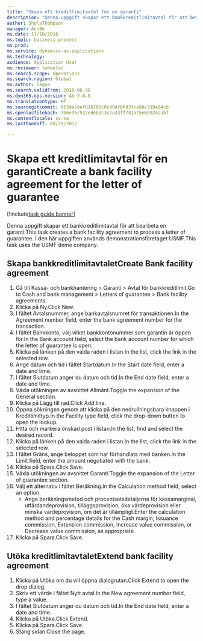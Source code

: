 ```yaml
--- 
title: "Skapa ett kreditlimitavtal för en garanti"
description: "Denna uppgift skapar ett bankkreditlimitavtal för att bearbeta en garanti."
author: ShylaThompson
manager: AnnBe
ms.date: 11/10/2016
ms.topic: business-process
ms.prod: 
ms.service: dynamics-ax-applications
ms.technology: 
audience: Application User
ms.reviewer: twheeloc
ms.search.scope: Operations
ms.search.region: Global
ms.author: leguo
ms.search.validFrom: 2016-06-30
ms.dyn365.ops.version: AX 7.0.0
ms.translationtype: HT
ms.sourcegitcommit: 663da58ef01b705c0c984fbfd3fce8bc31be04c6
ms.openlocfilehash: 7b6e35c922edeb3c3c7a33ff741a25e699242abf
ms.contentlocale: sv-se
ms.lasthandoff: 08/29/2017

---
```

# <a name="create-a-bank-facility-agreement-for-the-letter-of-guarantee"></a><span data-ttu-id="cab9a-103">Skapa ett kreditlimitavtal för en garanti</span><span class="sxs-lookup"><span data-stu-id="cab9a-103">Create a bank facility agreement for the letter of guarantee</span></span>

[!include[task guide banner](../../includes/task-guide-banner.md)]

<span data-ttu-id="cab9a-104">Denna uppgift skapar ett bankkreditlimitavtal för att bearbeta en garanti.</span><span class="sxs-lookup"><span data-stu-id="cab9a-104">This task creates a bank facility agreement to process a letter of guarantee.</span></span> <span data-ttu-id="cab9a-105">I den här uppgiften används demonstrationsföretaget USMF.</span><span class="sxs-lookup"><span data-stu-id="cab9a-105">This task uses the USMF demo company.</span></span> 


## <a name="create-bank-facility-agreement"></a><span data-ttu-id="cab9a-106">Skapa bankkreditlimitavtalet</span><span class="sxs-lookup"><span data-stu-id="cab9a-106">Create Bank facility agreement</span></span>
1. <span data-ttu-id="cab9a-107">Gå till Kassa- och bankhantering > Garanti > Avtal för bankkreditlimit.</span><span class="sxs-lookup"><span data-stu-id="cab9a-107">Go to Cash and bank management > Letters of guarantee > Bank facility agreements.</span></span>
2. <span data-ttu-id="cab9a-108">Klicka på Ny.</span><span class="sxs-lookup"><span data-stu-id="cab9a-108">Click New.</span></span>
3. <span data-ttu-id="cab9a-109">I fältet Avtalsnummer, ange bankavtalsnumret för transaktionen.</span><span class="sxs-lookup"><span data-stu-id="cab9a-109">In the Agreement number field, enter the bank agreement number for the transaction.</span></span>
4. <span data-ttu-id="cab9a-110">I fältet Bankkonto, välj vilket bankkontonummer som garantin är öppen för.</span><span class="sxs-lookup"><span data-stu-id="cab9a-110">In the Bank account field, select the bank account number for which the letter of guarantee is open.</span></span> 
5. <span data-ttu-id="cab9a-111">Klicka på länken på den valda raden i listan.</span><span class="sxs-lookup"><span data-stu-id="cab9a-111">In the list, click the link in the selected row.</span></span>
6. <span data-ttu-id="cab9a-112">Ange datum och tid i fältet Startdatum.</span><span class="sxs-lookup"><span data-stu-id="cab9a-112">In the Start date field, enter a date and time.</span></span>
7. <span data-ttu-id="cab9a-113">I fältet Slutdatum anger du datum och tid.</span><span class="sxs-lookup"><span data-stu-id="cab9a-113">In the End date field, enter a date and time.</span></span>
8. <span data-ttu-id="cab9a-114">Växla utökningen av avsnittet Allmänt.</span><span class="sxs-lookup"><span data-stu-id="cab9a-114">Toggle the expansion of the General section.</span></span>
9. <span data-ttu-id="cab9a-115">Klicka på Lägg till rad.</span><span class="sxs-lookup"><span data-stu-id="cab9a-115">Click Add line.</span></span>
10. <span data-ttu-id="cab9a-116">Öppna sökningen genom att klicka på den nedrullningsbara knappen i Kreditlimittyp.</span><span class="sxs-lookup"><span data-stu-id="cab9a-116">In the Facility type field, click the drop-down button to open the lookup.</span></span>
11. <span data-ttu-id="cab9a-117">Hitta och markera önskad post i listan.</span><span class="sxs-lookup"><span data-stu-id="cab9a-117">In the list, find and select the desired record.</span></span>
12. <span data-ttu-id="cab9a-118">Klicka på länken på den valda raden i listan.</span><span class="sxs-lookup"><span data-stu-id="cab9a-118">In the list, click the link in the selected row.</span></span>
13. <span data-ttu-id="cab9a-119">I fältet Gräns, ange beloppet som har förhandlats med banken.</span><span class="sxs-lookup"><span data-stu-id="cab9a-119">In the Limit field, enter the amount negotiated with the bank.</span></span>
14. <span data-ttu-id="cab9a-120">Klicka på Spara.</span><span class="sxs-lookup"><span data-stu-id="cab9a-120">Click Save.</span></span>
15. <span data-ttu-id="cab9a-121">Växla utökningen av avsnittet Garanti.</span><span class="sxs-lookup"><span data-stu-id="cab9a-121">Toggle the expansion of the Letter of guarantee section.</span></span>
16. <span data-ttu-id="cab9a-122">Välj ett alternativ i fältet Beräkning.</span><span class="sxs-lookup"><span data-stu-id="cab9a-122">In the Calculation method field, select an option.</span></span>
    * <span data-ttu-id="cab9a-123">Ange beräkningsmetod och procentsatsdetaljerna för kassamarginal, utfärdandeprovision, tilläggsprovision, öka värdeprovision eller minska värdeprovision, om det är tillämpligt.</span><span class="sxs-lookup"><span data-stu-id="cab9a-123">Enter the calculation method and percentage details for the Cash margin, Issuance commission, Extension commission, Increase value commission, or Decrease value commission, as appropriate.</span></span>   
17. <span data-ttu-id="cab9a-124">Klicka på Spara.</span><span class="sxs-lookup"><span data-stu-id="cab9a-124">Click Save.</span></span>

## <a name="extend-bank-facility-agreement"></a><span data-ttu-id="cab9a-125">Utöka kreditlimitavtalet</span><span class="sxs-lookup"><span data-stu-id="cab9a-125">Extend bank facility agreement</span></span>
1. <span data-ttu-id="cab9a-126">Klicka på Utöka om du vill öppna dialogrutan.</span><span class="sxs-lookup"><span data-stu-id="cab9a-126">Click Extend to open the drop dialog.</span></span>
2. <span data-ttu-id="cab9a-127">Skriv ett värde i fältet Nytt avtal.</span><span class="sxs-lookup"><span data-stu-id="cab9a-127">In the New agreement number field, type a value.</span></span>
3. <span data-ttu-id="cab9a-128">I fältet Slutdatum anger du datum och tid.</span><span class="sxs-lookup"><span data-stu-id="cab9a-128">In the End date field, enter a date and time.</span></span>
4. <span data-ttu-id="cab9a-129">Klicka på Utöka.</span><span class="sxs-lookup"><span data-stu-id="cab9a-129">Click Extend.</span></span>
5. <span data-ttu-id="cab9a-130">Klicka på Spara.</span><span class="sxs-lookup"><span data-stu-id="cab9a-130">Click Save.</span></span>
6. <span data-ttu-id="cab9a-131">Stäng sidan.</span><span class="sxs-lookup"><span data-stu-id="cab9a-131">Close the page.</span></span>


